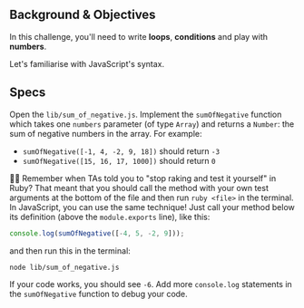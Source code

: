 ## Background & Objectives

In this challenge, you'll need to write **loops**, **conditions** and play with **numbers**.

Let's familiarise with JavaScript's syntax.

## Specs

Open the `lib/sum_of_negative.js`. Implement the `sumOfNegative` function which takes one `numbers` parameter (of type `Array`) and returns a `Number`: the sum of negative numbers in the array. For example:

- `sumOfNegative([-1, 4, -2, 9, 18])` should return `-3`
- `sumOfNegative([15, 16, 17, 1000])` should return `0`

👨‍🏫 Remember when TAs told you to "stop raking and test it yourself" in Ruby? That meant that you should call the method with your own test arguments at the bottom of the file and then run `ruby <file>` in the terminal. In JavaScript, you can use the same technique! Just call your method below its definition (above the `module.exports` line), like this:

```js
console.log(sumOfNegative([-4, 5, -2, 9]));
```

and then run this in the terminal:

```bash
node lib/sum_of_negative.js
```

If your code works, you should see `-6`. Add more `console.log` statements in the `sumOfNegative` function to debug your code.
